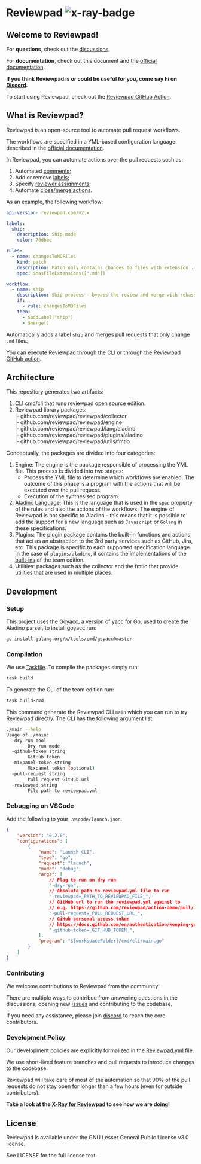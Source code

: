 # Reviewpad ![x-ray-badge](https://img.shields.io/badge/Time%20to%20Merge-Fair%20team-bb3e03?link=https://xray.reviewpad.com/analysis?repository=https%3A%2F%2Fgithub.com%2Freviewpad%2Freviewpad&style=plastic&logo=appveyor.svg)

## Welcome to Reviewpad!

For **questions**, check out the [discussions](https://github.com/reviewpad/reviewpad/discussions).

For **documentation**, check out this document and the [official documentation](https://docs.reviewpad.com).

**If you think Reviewpad is or could be useful for you, come say hi on [Discord](https://reviewpad.com/discord).**

To start using Reviewpad, check out the [Reviewpad GitHub Action](https://github.com/reviewpad/action).

## What is Reviewpad?
Reviewpad is an open-source tool to automate pull request workflows.

The workflows are specified in a YML-based configuration language described in the [official documentation](https://docs.reviewpad.com/docs/intro-to-reviewpad).

In Reviewpad, you can automate actions over the pull requests such as:
1. Automated [comments](https://docs.reviewpad.com/docs/comment-on-pull-requests);
2. Add or remove [labels](https://docs.reviewpad.com/docs/;automatic-pull-request-labelling);
3. Specify [reviewer assignments](https://docs.reviewpad.com/docs/automatic-reviewer-assignment);
4. Automate [close/merge actions](https://docs.reviewpad.com/docs/auto-merge).

As an example, the following workflow:

```yml
api-version: reviewpad.com/v2.x

labels:
  ship:
    description: Ship mode
    color: 76dbbe

rules:
  - name: changesToMDFiles
    kind: patch
    description: Patch only contains changes to files with extension .md
    spec: $hasFileExtensions([".md"])

workflow:
  - name: ship
    description: Ship process - bypass the review and merge with rebase
    if:
      - rule: changesToMDFiles
    then:
      - $addLabel("ship")
      - $merge()
```

Automatically adds a label `ship` and merges pull requests that only change `.md` files.

You can execute Reviewpad through the CLI or through the Reviewpad [GitHub action](https://github.com/reviewpad/action).

## Architecture
This repository generates two artifacts:

1. CLI [cmd/cli](cmd/cli/main.go) that runs reviewpad open source edition.
2. Reviewpad library packages:  
    ├ github.com/reviewpad/reviewpad/collector  
    ├ github.com/reviewpad/reviewpad/engine  
    ├ github.com/reviewpad/reviewpad/lang/aladino  
    ├ github.com/reviewpad/reviewpad/plugins/aladino  
    ├ github.com/reviewpad/reviewpad/utils/fmtio  

Conceptually, the packages are divided into four categories:

1. Engine: The engine is the package responsible of processing the YML file. This process is divided into two stages:
    - Process the YML file to determine which workflows are enabled. The outcome of this phase is a program with the actions that will be executed over the pull request.
    - Execution of the synthesised program.
2. [Aladino Language](https://docs.reviewpad.com/docs/aladino): This is the language that is used in the `spec` property of the rules and also the actions of the workflows. The engine of Reviewpad is not specific to Aladino - this means that it is possible to add the support for a new language such as `Javascript` or `Golang` in these specifications.
3. Plugins: The plugin package contains the built-in functions and actions that act as an abstraction to the 3rd party services such as GitHub, Jira, etc. This package is specific to each supported specification language. In the case of `plugins/aladino`, it contains the implementations of the [built-ins](https://docs.reviewpad.com/docs/aladino-builtins) of the team edition.
4. Utilities: packages such as the collector and the fmtio that provide utilities that are used in multiple places.

## Development

### Setup

This project uses the Goyacc, a version of yacc for Go, used to create the Aladino parser, to install goyacc run:

```sh
go install golang.org/x/tools/cmd/goyacc@master
```

### Compilation

We use [Taskfile](https://taskfile.dev/). To compile the packages simply run:

```sh
task build
```

To generate the CLI of the team edition run:

```sh
task build-cmd
```

This command generate the Reviewpad CLI `main` which you can run to try Reviewpad directly. The CLI has the following argument list:

```sh
./main --help
Usage of ./main:
  -dry-run bool
        Dry run mode
  -github-token string
        GitHub token
  -mixpanel-token string
        Mixpanel token (optional)
  -pull-request string
        Pull request GitHub url
  -reviewpad string
        File path to reviewpad.yml
```

### Debugging on VSCode

Add the following to your `.vscode/launch.json`.

```json
{
    "version": "0.2.0",
    "configurations": [
        {
            "name": "Launch CLI",
            "type": "go",
            "request": "launch",
            "mode": "debug",
            "args": [
                // Flag to run on dry run
                "-dry-run",
                // Absolute path to reviewpad.yml file to run
                "-reviewpad=_PATH_TO_REVIEWPAD_FILE_",
                // GitHub url to run the reviewpad.yml against to
                // e.g. https://github.com/reviewpad/action-demo/pull/1
                "-pull-request=_PULL_REQUEST_URL_",
                // GiHub personal access token
                // https://docs.github.com/en/authentication/keeping-your-account-and-data-secure/creating-a-personal-access-token
                "-github-token=_GIT_HUB_TOKEN_",
            ],
            "program": "${workspaceFolder}/cmd/cli/main.go"
        }
    ]
}
```

### Contributing

We welcome contributions to Reviewpad from the community!

There are multiple ways to contribue from answering questions in the discussions, opening new [issues](https://github.com/reviewpad/reviewpad/issues) and contributing to the codebase.

If you need any assistance, please join [discord](https://reviewpad.com/discord) to reach the core contributors.

### Development Policy

Our development policies are explicitly formalized in the [Reviewpad.yml](https://github.com/reviewpad/reviewpad/blob/main/reviewpad.yml) file.

We use short-lived feature branches and pull requests to introduce changes to the codebase.

Reviewpad will take care of most of the automation so that 90% of the pull requests do not stay open for longer than a few hours (even for outside contributors).

**Take a look at the [X-Ray for Reviewpad](https://xray.reviewpad.com/analysis?repository=https%3A%2F%2Fgithub.com%2Freviewpad%2Freviewpad) to see how we are doing!**

## License

Reviewpad is available under the GNU Lesser General Public License v3.0 license.

See LICENSE for the full license text.
